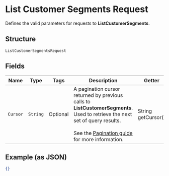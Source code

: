 
# List Customer Segments Request

Defines the valid parameters for requests to __ListCustomerSegments__.

## Structure

`ListCustomerSegmentsRequest`

## Fields

| Name | Type | Tags | Description | Getter |
|  --- | --- | --- | --- | --- |
| `Cursor` | `String` | Optional | A pagination cursor returned by previous calls to __ListCustomerSegments__.<br>Used to retrieve the next set of query results.<br><br>See the [Pagination guide](https://developer.squareup.com/docs/docs/working-with-apis/pagination) for more information. | String getCursor() |

## Example (as JSON)

```json
{}
```

